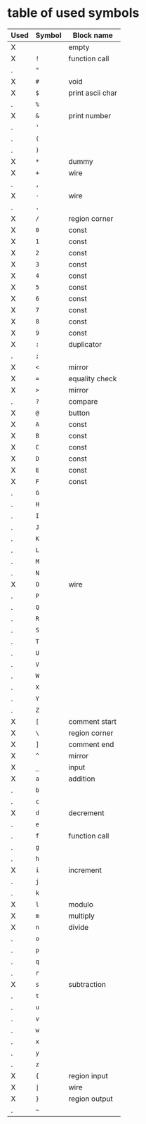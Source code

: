 # table of used symbols
Used | Symbol | Block name
-----|--------|------------
X | ` ` | empty
X | `!` | function call
. | `"` |
X | `#` | void
X | `$` | print ascii char
. | `%` |
X | `&` | print number
. | `'` |
. | `(` |
. | `)` |
X | `*` | dummy
X | `+` | wire
. | `,` |
X | `-` | wire
. | `.` |
X | `/` | region corner
X | `0` | const
X | `1` | const
X | `2` | const
X | `3` | const
X | `4` | const
X | `5` | const
X | `6` | const
X | `7` | const
X | `8` | const
X | `9` | const
X | `:` | duplicator
. | `;` |
X | `<` | mirror
X | `=` | equality check
X | `>` | mirror
. | `?` | compare
X | `@` | button
X | `A` | const
X | `B` | const
X | `C` | const
X | `D` | const
X | `E` | const
X | `F` | const
. | `G` | 
. | `H` | 
. | `I` |
. | `J` |
. | `K` |
. | `L` |
. | `M` |
. | `N` |
X | `O` | wire
. | `P` |
. | `Q` |
. | `R` |
. | `S` |
. | `T` |
. | `U` |
. | `V` |
. | `W` |
. | `X` |
. | `Y` |
. | `Z` |
X | `[` | comment start
X | `\` | region corner
X | `]` | comment end
X | `^` | mirror
X | `_` | input
X | `a` | addition
. | `b` |
. | `c` |
X | `d` | decrement
. | `e` |
. | `f` | function call
. | `g` |
. | `h` |
X | `i` | increment
. | `j` |
. | `k` |
X | `l` | modulo
X | `m` | multiply
X | `n` | divide
. | `o` |
. | `p` |
. | `q` |
. | `r` |
X | `s` | subtraction
. | `t` |
. | `u` |
. | `v` |
. | `w` |
. | `x` |
. | `y` |
. | `z` |
X | `{` | region input
X | `\|`| wire
X | `}` | region output
. | `~` |
